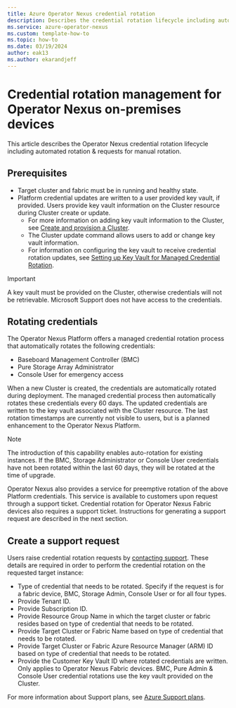 ```yaml
---
title: Azure Operator Nexus credential rotation
description: Describes the credential rotation lifecycle including automated rotation & requests for a manual rotation.
ms.service: azure-operator-nexus
ms.custom: template-how-to
ms.topic: how-to
ms.date: 03/19/2024
author: eak13
ms.author: ekarandjeff
---
```


# Credential rotation management for Operator Nexus on-premises devices

This article describes the Operator Nexus credential rotation lifecycle including automated rotation & requests for manual rotation.

## Prerequisites

- Target cluster and fabric must be in running and healthy state.
- Platform credential updates are written to a user provided key vault, if provided. Users provide key vault information on the Cluster resource during Cluster create or update.
  - For more information on adding key vault information to the Cluster, see [Create and provision a Cluster](howto-configure-cluster.md).
  - The Cluster update command allows users to add or change key vault information.
  - For information on configuring the key vault to receive credential rotation updates, see [Setting up Key Vault for Managed Credential Rotation](how-to-credential-manager-key-vault.md).

> [!IMPORTANT]
> A key vault must be provided on the Cluster, otherwise credentials will not be retrievable. Microsoft Support does not have access to the credentials.

## Rotating credentials

The Operator Nexus Platform offers a managed credential rotation process that automatically rotates the following credentials:

- Baseboard Management Controller (BMC)
- Pure Storage Array Administrator
- Console User for emergency access

When a new Cluster is created, the credentials are automatically rotated during deployment. The managed credential process then automatically rotates these credentials every 60 days. The updated credentials are written to the key vault associated with the Cluster resource. The last rotation timestamps are currently not visible to users, but is a planned enhancement to the Operator Nexus Platform.

> [!NOTE]
> The introduction of this capability enables auto-rotation for existing instances. If the BMC, Storage Administrator or Console User credentials have not been rotated within the last 60 days, they will be rotated at the time of upgrade.

Operator Nexus also provides a service for preemptive rotation of the above Platform credentials. This service is available to customers upon request through a support ticket. Credential rotation for Operator Nexus Fabric devices also requires a support ticket. Instructions for generating a support request are described in the next section.

## Create a support request

Users raise credential rotation requests by [contacting support](https://portal.azure.com/?#blade/Microsoft_Azure_Support/HelpAndSupportBlade). These details are required in order to perform the credential rotation on the requested target instance:

- Type of credential that needs to be rotated. Specify if the request is for a fabric device, BMC, Storage Admin, Console User or for all four types.
- Provide Tenant ID.
- Provide Subscription ID.
- Provide Resource Group Name in which the target cluster or fabric resides based on type of credential that needs to be rotated.
- Provide Target Cluster or Fabric Name based on type of credential that needs to be rotated.
- Provide Target Cluster or Fabric Azure Resource Manager (ARM) ID based on type of credential that needs to be rotated.
- Provide the Customer Key Vault ID where rotated credentials are written. Only applies to Operator Nexus Fabric devices. BMC, Pure Admin & Console User credential rotations use the key vault provided on the Cluster.

For more information about Support plans, see [Azure Support plans](https://azure.microsoft.com/support/plans/response/).
